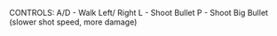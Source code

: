 CONTROLS:
A/D - Walk Left/ Right
L - Shoot Bullet
P - Shoot Big Bullet (slower shot speed, more damage)

